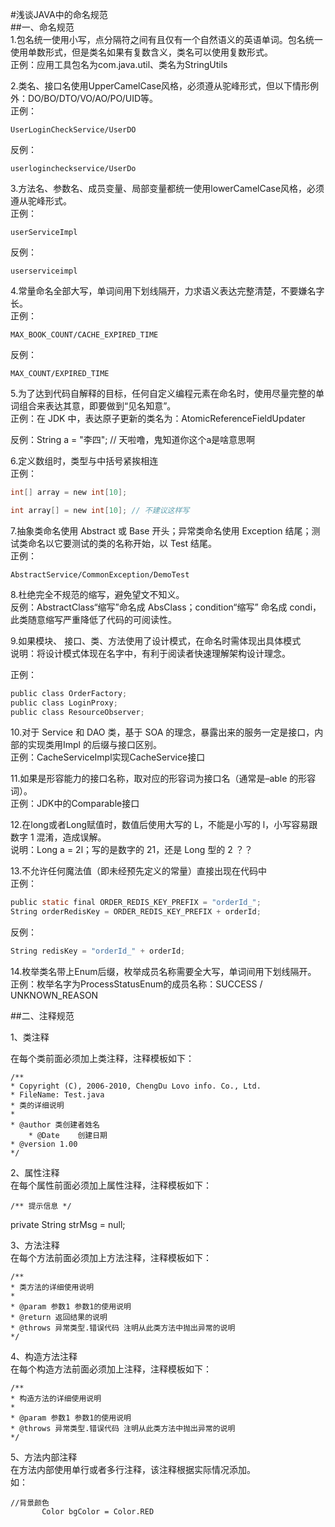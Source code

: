 #浅谈JAVA中的命名规范  
##一、命名规范  
1.包名统一使用小写，点分隔符之间有且仅有一个自然语义的英语单词。包名统一使用单数形式，但是类名如果有复数含义，类名可以使用复数形式。  
正例：应用工具包名为com.java.util、类名为StringUtils  
  
2.类名、接口名使用UpperCamelCase风格，必须遵从驼峰形式，但以下情形例外：DO/BO/DTO/VO/AO/PO/UID等。  
正例：
```
UserLoginCheckService/UserDO  
```
反例：
```
userlogincheckservice/UserDo  
```
  
3.方法名、参数名、成员变量、局部变量都统一使用lowerCamelCase风格，必须遵从驼峰形式。  
正例：
```
userServiceImpl  
```
反例：
```
userserviceimpl  
```

4.常量命名全部大写，单词间用下划线隔开，力求语义表达完整清楚，不要嫌名字长。  
正例：
```
MAX_BOOK_COUNT/CACHE_EXPIRED_TIME  
```

反例：
```
MAX_COUNT/EXPIRED_TIME  
```

5.为了达到代码自解释的目标，任何自定义编程元素在命名时，使用尽量完整的单词组合来表达其意，即要做到“见名知意”。  
正例：在 JDK 中，表达原子更新的类名为：AtomicReferenceFieldUpdater  
  
反例：String a = "李四"; // 天啦噜，鬼知道你这个a是啥意思啊  
  
6.定义数组时，类型与中括号紧挨相连  
正例：  
```c
int[] array = new int[10];

int array[] = new int[10]; // 不建议这样写
```
  
7.抽象类命名使用 Abstract 或 Base 开头；异常类命名使用 Exception 结尾；测试类命名以它要测试的类的名称开始，以 Test 结尾。  
正例：
```
AbstractService/CommonException/DemoTest  
```

8.杜绝完全不规范的缩写，避免望文不知义。  
反例：AbstractClass“缩写”命名成 AbsClass；condition“缩写” 命名成 condi，此类随意缩写严重降低了代码的可阅读性。  
  
9.如果模块、 接口、类、方法使用了设计模式，在命名时需体现出具体模式  
说明：将设计模式体现在名字中，有利于阅读者快速理解架构设计理念。  
  
正例：  
```c
public class OrderFactory;
public class LoginProxy;
public class ResourceObserver;
```
  
10.对于 Service 和 DAO 类，基于 SOA 的理念，暴露出来的服务一定是接口，内部的实现类用Impl 的后缀与接口区别。     
正例：CacheServiceImpl实现CacheService接口  
  
11.如果是形容能力的接口名称，取对应的形容词为接口名（通常是–able 的形容词）。  
正例：JDK中的Comparable接口  
  
12.在long或者Long赋值时，数值后使用大写的 L，不能是小写的 l，小写容易跟数字 1 混淆，造成误解。  
说明：Long a = 2l；写的是数字的 21，还是 Long 型的 2 ？？  
  
13.不允许任何魔法值（即未经预先定义的常量）直接出现在代码中  
正例：  
```c
public static final ORDER_REDIS_KEY_PREFIX = "orderId_";
String orderRedisKey = ORDER_REDIS_KEY_PREFIX + orderId;
```
  
反例：  
```c
String redisKey = "orderId_" + orderId;
```
  
14.枚举类名带上Enum后缀，枚举成员名称需要全大写，单词间用下划线隔开。  
正例：枚举名字为ProcessStatusEnum的成员名称：SUCCESS / UNKNOWN_REASON  
  
##二、注释规范  
  
1、类注释  
  
在每个类前面必须加上类注释，注释模板如下：  
```
/**
* Copyright (C), 2006-2010, ChengDu Lovo info. Co., Ltd.
* FileName: Test.java
* 类的详细说明
*
* @author 类创建者姓名
    * @Date    创建日期
* @version 1.00
*/
```
  
2、属性注释  
在每个属性前面必须加上属性注释，注释模板如下：  
```
/** 提示信息 */  
```
private String strMsg = null;  
  
3、方法注释  
在每个方法前面必须加上方法注释，注释模板如下：  
```
/**
* 类方法的详细使用说明
*
* @param 参数1 参数1的使用说明
* @return 返回结果的说明
* @throws 异常类型.错误代码 注明从此类方法中抛出异常的说明
*/
```
  
4、构造方法注释  
在每个构造方法前面必须加上注释，注释模板如下：  
```
/**
* 构造方法的详细使用说明
*
* @param 参数1 参数1的使用说明
* @throws 异常类型.错误代码 注明从此类方法中抛出异常的说明
*/
```
  
5、方法内部注释  
在方法内部使用单行或者多行注释，该注释根据实际情况添加。  
如：  
```
//背景颜色  
       Color bgColor = Color.RED  
```
